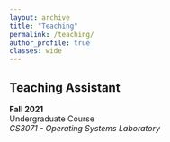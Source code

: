 ```yaml
---
layout: archive
title: "Teaching"
permalink: /teaching/
author_profile: true
classes: wide
---
```


## Teaching Assistant 

**Fall 2021**<br>
Undergraduate Course <br>
*CS3071 - Operating Systems Laboratory*